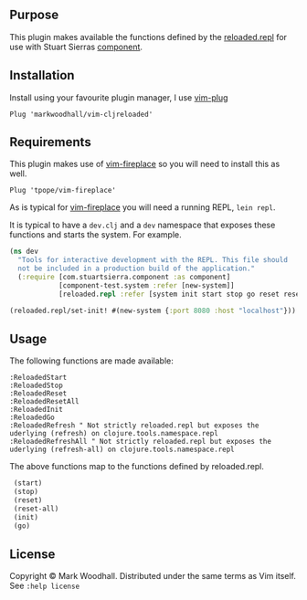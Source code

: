 ## Purpose

This plugin makes available the functions defined by the [reloaded.repl](https://github.com/weavejester/reloaded.repl) for use with Stuart Sierras [component](https://github.com/stuartsierra/component).

## Installation

Install using your favourite plugin manager,
I use [vim-plug](https://github.com/junegunn/vim-plug)

```vim
Plug 'markwoodhall/vim-cljreloaded'
```

## Requirements

This plugin makes use of [vim-fireplace](https://github.com/tpope/vim-fireplace) so you will need to install this as well.

```vim
Plug 'tpope/vim-fireplace'

```

As is typical for [vim-fireplace](https://github.com/tpope/vim-fireplace) you will need a running REPL, `lein repl`.

It is typical to have a `dev.clj` and a `dev` namespace that exposes these functions and starts the system. For example.

```clojure
(ns dev
  "Tools for interactive development with the REPL. This file should
  not be included in a production build of the application."
  (:require [com.stuartsierra.component :as component]
            [component-test.system :refer [new-system]]
            [reloaded.repl :refer [system init start stop go reset reset-all]]))

(reloaded.repl/set-init! #(new-system {:port 8080 :host "localhost"}))

```

## Usage

The following functions are made available:

```vim
:ReloadedStart
:ReloadedStop
:ReloadedReset
:ReloadedResetAll
:ReloadedInit
:ReloadedGo
:ReloadedRefresh " Not strictly reloaded.repl but exposes the uderlying (refresh) on clojure.tools.namespace.repl
:ReloadedRefreshAll " Not strictly reloaded.repl but exposes the uderlying (refresh-all) on clojure.tools.namespace.repl
```

The above functions map to the functions defined by reloaded.repl.

```clojure
 (start)
 (stop)
 (reset)
 (reset-all)
 (init)
 (go)
 ```

## License
Copyright © Mark Woodhall. Distributed under the same terms as Vim itself. See `:help license`
